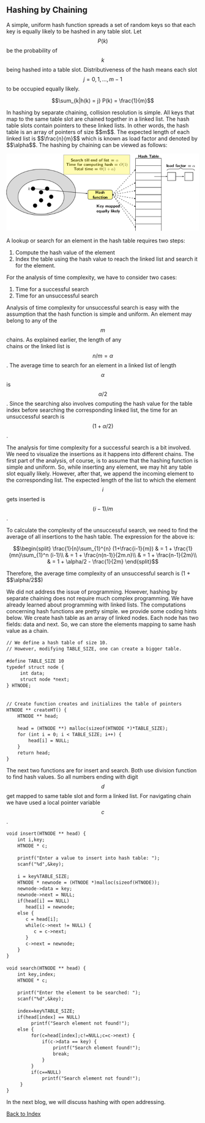 <script type="text/javascript" src="https://cdnjs.cloudflare.com/ajax/libs/mathjax/2.7.0/MathJax.js?config=TeX-AMS_CHTML"> </script> <script type="text/x-mathjax-config"> MathJax.Hub.Config({ tex2jax: { inlineMath: [['$','$'], ['\\(','\\)']], processEscapes: true}, jax: ["input/TeX","input/MathML","input/AsciiMath","output/CommonHTML"], extensions: ["tex2jax.js","mml2jax.js","asciimath2jax.js","MathMenu.js","MathZoom.js","AssistiveMML.js", "[Contrib]/a11y/accessibility-menu.js"], TeX: { extensions: ["AMSmath.js","AMSsymbols.js","noErrors.js","noUndefined.js"], equationNumbers: { autoNumber: "AMS" } } }); </script> 

## Hashing by Chaining

A simple, uniform hash function spreads a set of random keys so that each key is equally likely to be hashed in any table slot.
Let $$P(k)$$ be the probability of $$k$$ being hashed into a table slot. Distributiveness of the hash means each slot 
$$j = 0, 1, \ldots, m-1$$ to be occupied equally likely. <br>
<p style="text-align:center">
  $$\sum_{k|h(k) = j} P(k) = \frac{1}{m}$$
</p>
In hashing by separate chaining, collision resolution is simple. All keys that map to the same table slot are chained together
in a linked list. The hash table slots contain pointers to these linked lists. In other words, the hash table is an array of 
pointers of size $$m$$. The expected length of each linked list is $$\frac{n}{m}$$ which is known as load factor and denoted by
$$\alpha$$. The hashing by chaining can be viewed as follows:
<p style="text-align:center">
  <img src="../images/hashingBySeparateChaning.png">
</p>  
A lookup or search for an element in the hash table requires two steps:

1. Compute the hash value of the element
2. Index the table using the hash value to reach the linked list and search it for the element.

For the analysis of time complexity, we have to consider two cases: 

1. Time for a successful search
2. Time for an unsuccessful search

Analysis of time complexity for unsuccessful search is easy with the assumption that the hash function is simple and uniform. 
An element may belong to any of the $$m$$ chains. As explained earlier, the length of any  
chains or the linked list is $$n/m = \alpha$$. The average time to search for an element in a linked list of length $$\alpha$$ is 
$$\alpha/2$$. Since the searching also involves computing the hash value for the table index before searching the corresponding 
linked list, the time  for an unsuccessful search is $$(1+\alpha/2)$$.<br>

The analysis for time complexity for a successful search is a bit involved. We need to visualize the insertions as it happens into
different chains. The first part of the analysis, of course, is to assume that the hashing function is simple and uniform. So, 
while inserting any element, we may hit any table slot equally likely. However, after that, we append the incoming element 
to the corresponding list. The expected length of the list to which the element $$i$$ gets inserted is $$(i-1)/m$$. <br>

To calculate the complexity of the unsuccessful search, we need to find the average of all insertions to the hash table.
The expression for the above is:
<p style="text-align:center">
  $$\begin{split}
  \frac{1}{n}\sum_{1}^{n} (1+\frac{i-1}{m}) & = 1 + \frac{1}{mn}\sum_{1}^n (i-1)\\
  & = 1 + \frac{n(n-1)}{2m.n}\\
  & = 1 + \frac{n-1}{2m}\\
  & = 1 + \alpha/2 - \frac{1}{2m}
  \end{split}$$
</p>
Therefore, the average time complexity of an unsuccessful search is (1 + $$\alpha/2$$) <br>

We did not address the issue of programming. However, hashing by separate chaining does not require much complex programming. We have already
learned about programming with linked lists. The computations concerning hash functions are pretty simple. we provide some coding hints below.
We create hash table as an array of linked nodes. Each node has two fields: data and next. So, we can store the elements mapping to same hash 
value as a chain. 
```
// We define a hash table of size 10.
// However, modifying TABLE_SIZE, one can create a bigger table.

#define TABLE_SIZE 10
typedef struct node {
     int data;
     struct node *next;
} HTNODE;


// Create function creates and initializes the table of pointers
HTNODE ** createHT() {
    HTNODE ** head;

    head = (HTNODE **) malloc(sizeof(HTNODE *)*TABLE_SIZE);
    for (int i = 0; i < TABLE_SIZE; i++) {
        head[i] = NULL;
    }
    return head;
}

```

The next two functions are for insert and search. Both use division function to find hash values. So all numbers ending with digit $$d$$ get mapped
to same table slot and form a linked list. For navigating chain we have used a local pointer variable $$c$$. <br>

```
void insert(HTNODE ** head) {
    int i,key;
    HTNODE * c;

    printf("Enter a value to insert into hash table: ");
    scanf("%d",&key);

    i = key%TABLE_SIZE;
    HTNODE * newnode = (HTNODE *)malloc(sizeof(HTNODE));
    newnode->data = key;
    newnode->next = NULL;
    if(head[i] == NULL)
       head[i] = newnode;
    else {
       c = head[i];
       while(c->next != NULL) {
          c = c->next;
       }
       c->next = newnode;
    }
}

void search(HTNODE ** head) {
    int key,index;
    HTNODE * c;

    printf("Enter the element to be searched: ");
    scanf("%d",&key);

    index=key%TABLE_SIZE;
    if(head[index] == NULL)
         printf("Search element not found!");
    else {
         for(c=head[index];c!=NULL;c=c->next) {
             if(c->data == key) {
                 printf("Search element found!");
                 break;
             }
         }
         if(c==NULL)
             printf("Search element not found!");
     }
}

```


In the next blog, we will discuss hashing with open addressing.

[Back to Index](../index.md)
